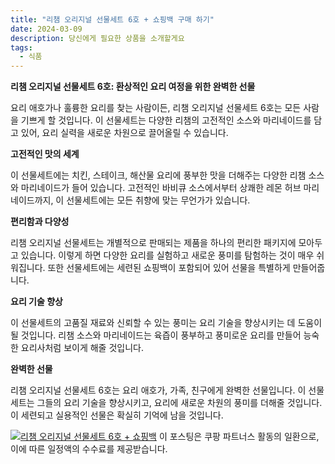 ```yaml
---
title: "리챔 오리지널 선물세트 6호 + 쇼핑백 구매 하기"
date: 2024-03-09
description: 당신에게 필요한 상품을 소개할게요
tags:
  - 식품
---
```

**리챔 오리지널 선물세트 6호: 환상적인 요리 여정을 위한 완벽한 선물**

요리 애호가나 훌륭한 요리를 찾는 사람이든, 리챔 오리지널 선물세트 6호는 모든 사람을 기쁘게 할 것입니다. 이 선물세트는 다양한 리챔의 고전적인 소스와 마리네이드를 담고 있어, 요리 실력을 새로운 차원으로 끌어올릴 수 있습니다.

**고전적인 맛의 세계**

이 선물세트에는 치킨, 스테이크, 해산물 요리에 풍부한 맛을 더해주는 다양한 리챔 소스와 마리네이드가 들어 있습니다. 고전적인 바비큐 소스에서부터 상쾌한 레몬 허브 마리네이드까지, 이 선물세트에는 모든 취향에 맞는 무언가가 있습니다.

**편리함과 다양성**

리챔 오리지널 선물세트는 개별적으로 판매되는 제품을 하나의 편리한 패키지에 모아두고 있습니다. 이렇게 하면 다양한 요리를 실험하고 새로운 풍미를 탐험하는 것이 매우 쉬워집니다. 또한 선물세트에는 세련된 쇼핑백이 포함되어 있어 선물을 특별하게 만들어줍니다.

**요리 기술 향상**

이 선물세트의 고품질 재료와 신뢰할 수 있는 풍미는 요리 기술을 향상시키는 데 도움이 될 것입니다. 리챔 소스와 마리네이드는 육즙이 풍부하고 풍미로운 요리를 만들어 능숙한 요리사처럼 보이게 해줄 것입니다.

**완벽한 선물**

리챔 오리지널 선물세트 6호는 요리 애호가, 가족, 친구에게 완벽한 선물입니다. 이 선물세트는 그들의 요리 기술을 향상시키고, 요리에 새로운 차원의 풍미를 더해줄 것입니다. 이 세련되고 실용적인 선물은 확실히 기억에 남을 것입니다.


[![리챔 오리지널 선물세트 6호 + 쇼핑백](https://i.imgur.com/81F7uro.png#center)](https://link.coupang.com/re/AFFSDP?lptag=AF5033054&pageKey=33262642&itemId=11181871268&vendorItemId=84608057234&traceid=V0-153-6d58f0149da63706&requestid=20240309152454367227955189&token=31850C%7CGM)
이 포스팅은 쿠팡 파트너스 활동의 일환으로, 이에 따른 일정액의 수수료를 제공받습니다.


